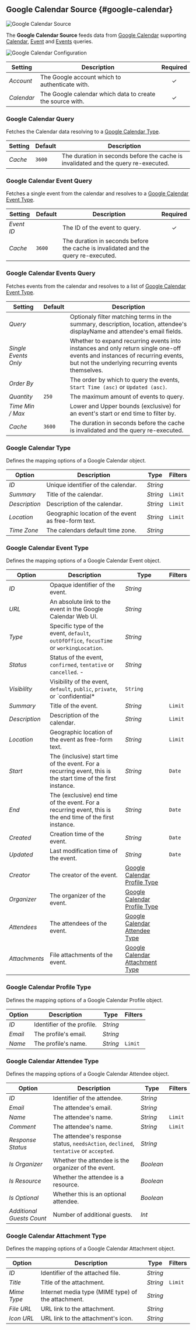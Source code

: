 ## Google Calendar Source {#google-calendar}

![Google Calendar Source](/essentials-for-yootheme-pro/assets/brands/google-calendar.svg)

The **Google Calendar Source** feeds data from [Google Calendar](https://calendar.google.com/) supporting [Calendar](#google-calendar-query), [Event](#google-calendar-event-query) and [Events](#google-calendar-events-query) queries.

<!--@include: ./common-provider-settings.md-->

![Google Calendar Configuration](./assets/providers/google-calendar-config.webp)

| Setting | Description | Required |
| --- | --- | :---: |
| *Account* | The Google account which to authenticate with. | &#x2713; |
| *Calendar* | The Google calendar which data to create the source with. | &#x2713; |

### Google Calendar Query

Fetches the Calendar data resolving to a [Google Calendar Type](#google-calendar-type).

| Setting | Default | Description |
| --- | --- | --- |
| *Cache* | `3600` | The duration in seconds before the cache is invalidated and the query re-executed. |

### Google Calendar Event Query

Fetches a single event from the calendar and resolves to a [Google Calendar Event Type](#google-calendar-event-type).

| Setting | Default | Description | Required |
| --- | --- | --- | :---: |
| *Event ID* | | The ID of the event to query. | &#x2713; |
| *Cache* | `3600` | The duration in seconds before the cache is invalidated and the query re-executed. |

### Google Calendar Events Query

Fetches events from the calendar and resolves to a list of [Google Calendar Event Type](#google-calendar-event-type).

| Setting | Default | Description |
| --- | --- | --- |
| *Query* | | Optionaly filter matching terms in the summary, description, location, attendee\'s displayName and attendee\'s email fields. |
| *Single Events Only* | | Whether to expand recurring events into instances and only return single one-off events and instances of recurring events, but not the underlying recurring events themselves. |
| *Order By* | | The order by which to query the events, `Start Time (asc)` or `Updated (asc)`. |
| *Quantity* | `250` | The maximum amount of events to query. |
| *Time Min / Max* | | Lower and Upper bounds (exclusive) for an event\'s start or end time to filter by. |
| *Cache* | `3600` | The duration in seconds before the cache is invalidated and the query re-executed. |

### Google Calendar Type

Defines the mapping options of a Google Calendar object.

| Option | Description | Type | Filters |
| --- | --- | --- | --- |
| *ID* | Unique identifier of the calendar. | *String* |
| *Summary* | Title of the calendar. | *String* | `Limit` |
| *Description* | Description of the calendar. | *String* | `Limit` |
| *Location* | Geographic location of the event as free-form text. | *String* | `Limit` |
| *Time Zone* | The calendars default time zone. | *String* |

### Google Calendar Event Type

Defines the mapping options of a Google Calendar Event object.

| Option | Description | Type | Filters |
| --- | --- | --- | --- |
| *ID* | Opaque identifier of the event. | *String* |
| *URL* | An absolute link to the event in the Google Calendar Web UI. | *String* |
| *Type* | Specific type of the event, `default`, `outOfOffice`, `focusTime` or `workingLocation`. | *String* |
| *Status* | Status of the event, `confirmed`, `tentative` or `cancelled`. - | *String* |
| *Visibility* | Visibility of the event, `default`, `public`, `private`, or `confidential* | `String` |
| *Summary* | Title of the event. | *String* | `Limit` |
| *Description* | Description of the calendar. | *String* | `Limit` |
| *Location* | Geographic location of the event as free-form text. | *String* | `Limit` |
| *Start* | The (inclusive) start time of the event. For a recurring event, this is the start time of the first instance. | *String* | `Date` |
| *End* | The (exclusive) end time of the event. For a recurring event, this is the end time of the first instance. | *String* | `Date` |
| *Created* | Creation time of the event. | *String* | `Date` |
| *Updated* | Last modification time of the event. | *String* | `Date` |
| *Creator* | The creator of the event. | [Google Calendar Profile Type](#google-calendar-profile-type) |
| *Organizer* | The organizer of the event. | [Google Calendar Profile Type](#google-calendar-profile-type) |
| *Attendees* | The attendees of the event. | [Google Calendar Attendee Type](#google-calendar-attendee-type) |
| *Attachments* | File attachments of the event. | [Google Calendar Attachment Type](#google-calendar-attachment-type) |

### Google Calendar Profile Type

Defines the mapping options of a Google Calendar Profile object.

| Option | Description | Type | Filters |
| --- | --- | --- | --- |
| *ID* | Identifier of the profile. | *String* |
| *Email* | The profile's email. | *String* |
| *Name* | The profile's name. | *String* | `Limit` |

### Google Calendar Attendee Type

Defines the mapping options of a Google Calendar Attendee object.

| Option | Description | Type | Filters |
| --- | --- | --- | --- |
| *ID* | Identifier of the attendee. | *String* |
| *Email* | The attendee's email. | *String* |
| *Name* | The attendee's name. | *String* | `Limit` |
| *Comment* | The attendee's name. | *String* | `Limit` |
| *Response Status* | The attendee's response status, `needsAction`, `declined`, `tentative` or `accepted`. | *String* |
| *Is Organizer* | Whether the attendee is the organizer of the event. | *Boolean* |
| *Is Resource* | Whether the attendee is a resource. | *Boolean* |
| *Is Optional* | Whether this is an optional attendee. | *Boolean* |
| *Additional Guests Count* | Number of additional guests. | *Int* |

### Google Calendar Attachment Type

Defines the mapping options of a Google Calendar Attachment object.

| Option | Description | Type | Filters |
| --- | --- | --- | --- |
| *ID* | Identifier of the attached file. | *String* |
| *Title* | Title of the attachment. | *String* | `Limit` |
| *Mime Type* | Internet media type (MIME type) of the attachment. | *String* |
| *File URL* | URL link to the attachment. | *String* |
| *Icon URL* | URL link to the attachment's icon. | *String* |
